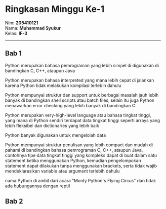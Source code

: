 # Ringkasan Minggu Ke-1
Nim: **205410121**<br>
Nama: **Muhammad Syukur**<br>
Kelas: **IF-3**
___
## Bab 1
Python merupakan bahasa pemrograman yang lebih simpel di digunakan di bandingkan C, C++, ataupun Java
 
Python merupakan bahasa interpreted yang mana lebih cepat di jalankan karena Python tidak melakukan kompilasi terlebih dahulu
 
Python mempunyai struktur dan support untuk berbagai masalah jauh lebih banyak di bandingkan shell scripts atau batch files, selain itu juga Python menawarkan error checking yang lebih banyak di bandingkan C
 
Python merupakan very-high-level language atau bahasa tingkat tinggi, yang mana di Python sendiri terdapat data tingkat tinggi seperti arrays yang lebih fleksibel dan dictionaries yang lebih baik
 
Python banyak digunakan untuk mengelolah data
 
Python mempunyai struktur penulisan yang lebih compact dan mudah di pahami di bandingkan bahasa pemrograman C, C++, ataupun Java, contohnya tipe data tingkat tinggi yang kompleks dapat di buat dalam satu statement ketika menggunakan Python, kemudian pengelompokan statement dapat dilakukan tanpa menggunakan brackets, serta tidak wajib mendeklarasikan variable atau argument terlebih dahulu
 
nama Python di ambil dari acara "Monty Python's Flying Circus" dan tidak ada hubungannya dengan reptil

## Bab 2
